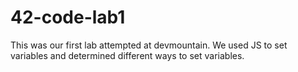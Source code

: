 # 42-code-lab1

This was our first lab attempted at devmountain. We used JS to set variables and determined different ways to set variables.
